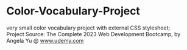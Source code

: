 # Color-Vocabulary-Project
very small color vocabulary project with external CSS stylesheet;<br/>
Project Source: The Complete 2023 Web Development Bootcamp, by Angela Yu @ www.udemy.com
